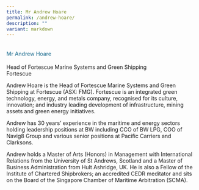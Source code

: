 ```yaml
---
title: Mr Andrew Hoare
permalink: /andrew-hoare/
description: ""
variant: markdown
---
```

<div class="row">
<div class="col is-3"><img src=""></div>
<div class="col is-9 speaker-details">
<h4>Mr Andrew Hoare</h4>
<p>          Head of Fortescue Marine Systems and Green Shipping<br>Fortescue</p>
<p>Andrew Hoare is the Head of Fortescue Marine Systems and Green Shipping at Fortescue (ASX: FMG). Fortescue is an integrated green technology, energy, and metals company, recognised for its culture, innovation; and industry leading development of infrastructure, mining assets and green energy initiatives.</p>
<p>Andrew has 30 years’ experience in the maritime and energy sectors holding leadership positions at BW including CCO of BW LPG, COO of Navig8 Group and various senior positions at Pacific Carriers and Clarksons.</p>
<p>Andrew holds a Master of Arts (Honors) in Management with International Relations from the University of St Andrews, Scotland and a Master of Business Administration from Hult Ashridge, UK. He is also a Fellow of the Institute of Chartered Shipbrokers; an accredited CEDR meditator and sits on the Board of the Singapore Chamber of Maritime Arbitration (SCMA).</p>
</div>
</div>
<style type="text/css"> 
    .is-left{
      text-align: left;
    }
    h4{
      font-weight: 500; 
      color: #337B9A !important;
    }
     .speaker-details p { text-align: justified; }
  </style>